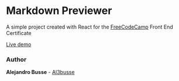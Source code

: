 # Markdown Previewer

A simple project created with React for the [FreeCodeCamp](https://www.freecodecamp.org/) Front End Certificate

[Live demo](https://al3busse.github.io/Markdown-Previewer/)

### Author

**Alejandro Busse** - [Al3busse](https://github.com/Al3busse)
